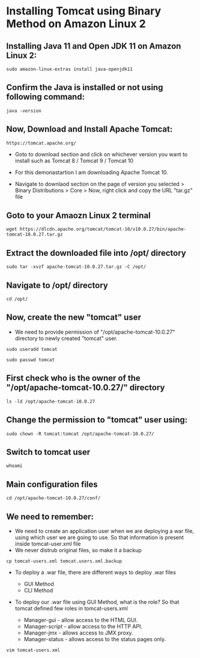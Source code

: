 # Installing Tomcat using Binary Method on Amazon Linux 2

## Installing Java 11 and Open JDK 11 on Amazon Linux 2:

```t
sudo amazon-linux-extras install java-openjdk11
```
## Confirm the Java is installed or not using following command:

```t
java -version
```

## Now, Download and Install Apache Tomcat:

```t
https://tomcat.apache.org/
```

- Goto to download section and click on whichever version you want to install such as Tomcat 8 / Tomcat 9 / Tomcat 10

- For this demonastartion I am downloading Apache Tomcat 10.

- Navigate to downlaod section on the page of version you selected > Binary Distributions > Core >  Now, right click and copy the URL "tar.gz" file

## Goto to your Amaozn Linux 2 terminal 

```t
wget https://dlcdn.apache.org/tomcat/tomcat-10/v10.0.27/bin/apache-tomcat-10.0.27.tar.gz
```

## Extract the downloaded file into /opt/ directory

```t
sudo tar -xvzf apache-tomcat-10.0.27.tar.gz -C /opt/
```

## Navigate to /opt/ directory

```t
cd /opt/
```

## Now, create the new "tomcat" user
- We need to provide permission of "/opt/apache-tomcat-10.0.27" directory to newly created "tomcat" user.

```t
sudo useradd tomcat
```

```t
sudo passwd tomcat
```

## First check who is the owner of the "/opt/apache-tomcat-10.0.27/" directory

```t
ls -ld /opt/apache-tomcat-10.0.27
```

## Change the permission to "tomcat" user using:

```t
sudo chown -R tomcat:tomcat /opt/apache-tomcat-10.0.27/
```
## Switch to tomcat user

```t
whoami
```

## Main configuration files

```t
cd /opt/apache-tomcat-10.0.27/conf/
```

## We need to remember:
- We need to create an application user when we are deploying a war file, using which user we are going to use. So that information is present inside tomcat-user.xml file
- We never distrub original files, so make it a backup

```t
cp tomcat-users.xml tomcat.users.xml.backup
```

- To deploy a .war file, there are different ways to deploy .war files
  * GUI Method
  * CLI Method

- To deploy our .war file using GUI Method, what is the role? So that tomcat defined few roles in tomcat-users.xml
  * Manager-gui - allow access to the HTML GUI.
  * Manager-script - allow access to the HTTP API.
  * Manager-jmx - allows access to JMX proxy.
  * Manager-status - allows access to the status pages only.


```t
vim tomcat-users.xml
```

